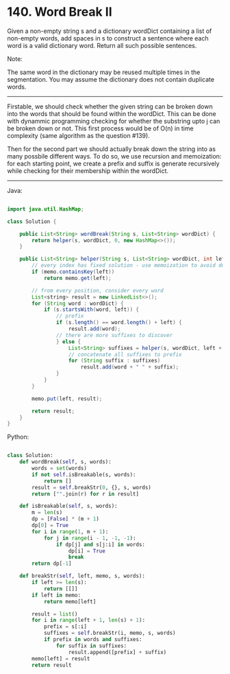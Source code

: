 # 140. Word Break II

Given a non-empty string s and a dictionary wordDict containing a list of
non-empty words, add spaces in s to construct a sentence where each word is
a valid dictionary word. Return all such possible sentences.

Note:

The same word in the dictionary may be reused multiple times in the
segmentation.
You may assume the dictionary does not contain duplicate words.

---

Firstable, we should check whether the given string can be broken down into the
words that should be found within the wordDict. This can be done with dynammic
programming checking for whether the substring upto j can be broken down or
not. This first process would be of O(n) in time complexity (same algorithm as
the question #139).

Then for the second part we should actually break down the string into as many
possbile different ways. To do so, we use recursion and memoization: for each
starting point, we create a prefix and suffix is generate recursively while
checking for their membership within the wordDict.

---

Java:

```java

import java.util.HashMap;

class Solution {

    public List<String> wordBreak(String s, List<String> wordDict) {
        return helper(s, wordDict, 0, new HashMap<>());
    }

    public List<String> helper(String s, List<String> wordDict, int left, Map<Integer, List<String>> memo) {
        // every index has fixed solution - use memoization to avoid duplicate
        if (memo.containsKey(left))
            return memo.get(left);

        // from every position, consider every word
        List<string> result = new LinkedList<>();
        for (String word : wordDict) {
            if (s.startsWith(word, left)) {
                // prefix
                if (s.length() == word.length() + left) {
                    result.add(word);
                // there are more suffixes to discover
                } else {
                    List<String> suffixes = helper(s, wordDict, left + word.length(), memo);
                    // concatenate all suffixes to prefix
                    for (String suffix : suffixes)
                        result.add(word + " " + suffix);
                }
            }
        }

        memo.put(left, result);

        return result;
    }
}


```

Python:

```python

class Solution:
    def wordBreak(self, s, words):
        words = set(words)
        if not self.isBreakable(s, words):
            return []
        result = self.breakStr(0, {}, s, words)
        return ["".join(r) for r in result]

    def isBreakable(self, s, words):
        m = len(s)
        dp = [False] * (m + 1)
        dp[0] = True
        for i in range(1, m + 1):
            for j in range(i - 1, -1, -1):
                if dp[j] and s[j:i] in words:
                    dp[i] = True
                    break
        return dp[-1]

    def breakStr(self, left, memo, s, words):
        if left >= len(s):
            return [[]]
        if left in memo:
            return memo[left]

        result = list()
        for i in range(left + 1, len(s) + 1):
            prefix = s[:i]
            suffixes = self.breakStr(i, memo, s, words)
            if prefix in words and suffixes:
                for suffix in suffixes:
                    result.append([prefix] + suffix)
        memo[left] = result
        return result
```
